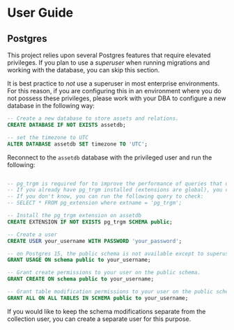 # User Guide

## Postgres

This project relies upon several Postgres features that require elevated privileges.
If you plan to use a _superuser_ when running migrations and working with the database,
you can skip this section.

It is best practice to _not_ use a superuser in most enterprise environments.
For this reason, if you are configuring this in an environment
where you do not possess these privileges,
please work with your DBA to configure a new database in the following way:

```sql
-- Create a new database to store assets and relations.
CREATE DATABASE IF NOT EXISTS assetdb;

-- set the timezone to UTC
ALTER DATABASE assetdb SET timezone TO 'UTC';
```

Reconnect to the `assetdb` database with the privileged user and run the following:

```sql

-- pg_trgm is required for to improve the performance of queries that use the LIKE operator.
-- If you already have pg_trgm installed (extensions are global), you can skip this step
-- If you don't know, you can run the following query to check:
-- SELECT * FROM pg_extension where extname = 'pg_trgm';

-- Install the pg_trgm extension on assetdb
CREATE EXTENSION IF NOT EXISTS pg_trgm SCHEMA public;

-- Create a user
CREATE USER your_username WITH PASSWORD 'your_password';

-- on Postgres 15, the public schema is not available except to superusers.
GRANT USAGE ON schema public to your_username;

-- Grant create permissions to your user on the public schema.
GRANT CREATE ON schema public to your_username;

-- Grant table modification permissions to your user on the public schema.
GRANT ALL ON ALL TABLES IN SCHEMA public to your_username;

```

If you would like to keep the schema modifications separate from the collection user,
you can create a separate user for this purpose.
